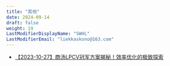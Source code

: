 ```yaml
---
title: "其他"
date: 2024-09-14
draft: false
weight: 19
LastModifierDisplayName: "SWHL"
LastModifierEmail: "liekkaskono@163.com"
---
```

 
- [【2023-10-27】商汤LPCV冠军方案揭秘！效率优化的极致探索](https://mp.weixin.qq.com/s/e6ubOBxxPLsmLEK3AgmqxQ)
